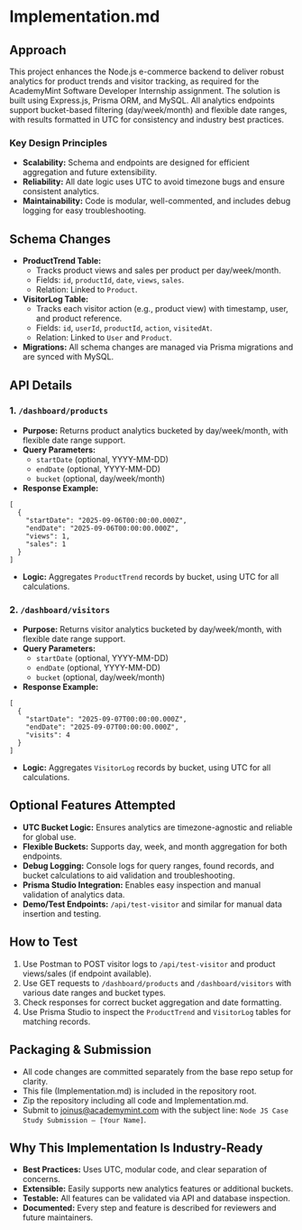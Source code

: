 # Implementation.md

## Approach
This project enhances the Node.js e-commerce backend to deliver robust analytics for product trends and visitor tracking, as required for the AcademyMint Software Developer Internship assignment. The solution is built using Express.js, Prisma ORM, and MySQL. All analytics endpoints support bucket-based filtering (day/week/month) and flexible date ranges, with results formatted in UTC for consistency and industry best practices.

### Key Design Principles
- **Scalability:** Schema and endpoints are designed for efficient aggregation and future extensibility.
- **Reliability:** All date logic uses UTC to avoid timezone bugs and ensure consistent analytics.
- **Maintainability:** Code is modular, well-commented, and includes debug logging for easy troubleshooting.

## Schema Changes
- **ProductTrend Table:**
  - Tracks product views and sales per product per day/week/month.
  - Fields: `id`, `productId`, `date`, `views`, `sales`.
  - Relation: Linked to `Product`.
- **VisitorLog Table:**
  - Tracks each visitor action (e.g., product view) with timestamp, user, and product reference.
  - Fields: `id`, `userId`, `productId`, `action`, `visitedAt`.
  - Relation: Linked to `User` and `Product`.
- **Migrations:** All schema changes are managed via Prisma migrations and are synced with MySQL.

## API Details

### 1. `/dashboard/products`
- **Purpose:** Returns product analytics bucketed by day/week/month, with flexible date range support.
- **Query Parameters:**
  - `startDate` (optional, YYYY-MM-DD)
  - `endDate` (optional, YYYY-MM-DD)
  - `bucket` (optional, day/week/month)
- **Response Example:**
```
[
  {
    "startDate": "2025-09-06T00:00:00.000Z",
    "endDate": "2025-09-06T00:00:00.000Z",
    "views": 1,
    "sales": 1
  }
]
```
- **Logic:** Aggregates `ProductTrend` records by bucket, using UTC for all calculations.

### 2. `/dashboard/visitors`
- **Purpose:** Returns visitor analytics bucketed by day/week/month, with flexible date range support.
- **Query Parameters:**
  - `startDate` (optional, YYYY-MM-DD)
  - `endDate` (optional, YYYY-MM-DD)
  - `bucket` (optional, day/week/month)
- **Response Example:**
```
[
  {
    "startDate": "2025-09-07T00:00:00.000Z",
    "endDate": "2025-09-07T00:00:00.000Z",
    "visits": 4
  }
]
```
- **Logic:** Aggregates `VisitorLog` records by bucket, using UTC for all calculations.

## Optional Features Attempted
- **UTC Bucket Logic:** Ensures analytics are timezone-agnostic and reliable for global use.
- **Flexible Buckets:** Supports day, week, and month aggregation for both endpoints.
- **Debug Logging:** Console logs for query ranges, found records, and bucket calculations to aid validation and troubleshooting.
- **Prisma Studio Integration:** Enables easy inspection and manual validation of analytics data.
- **Demo/Test Endpoints:** `/api/test-visitor` and similar for manual data insertion and testing.

## How to Test
1. Use Postman to POST visitor logs to `/api/test-visitor` and product views/sales (if endpoint available).
2. Use GET requests to `/dashboard/products` and `/dashboard/visitors` with various date ranges and bucket types.
3. Check responses for correct bucket aggregation and date formatting.
4. Use Prisma Studio to inspect the `ProductTrend` and `VisitorLog` tables for matching records.

## Packaging & Submission
- All code changes are committed separately from the base repo setup for clarity.
- This file (Implementation.md) is included in the repository root.
- Zip the repository including all code and Implementation.md.
- Submit to joinus@academymint.com with the subject line: `Node JS Case Study Submission – [Your Name]`.

## Why This Implementation Is Industry-Ready
- **Best Practices:** Uses UTC, modular code, and clear separation of concerns.
- **Extensible:** Easily supports new analytics features or additional buckets.
- **Testable:** All features can be validated via API and database inspection.
- **Documented:** Every step and feature is described for reviewers and future maintainers.
